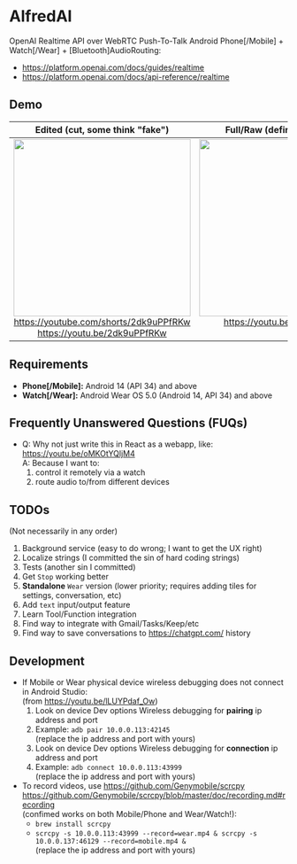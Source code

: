 # AlfredAI

OpenAI Realtime API over WebRTC Push-To-Talk Android Phone[/Mobile] + Watch[/Wear] + [Bluetooth]AudioRouting:
* https://platform.openai.com/docs/guides/realtime
* https://platform.openai.com/docs/api-reference/realtime

## Demo

| Edited (cut, some think "fake") | Full/Raw (definitely not fake) |
| :----------------------------: | :-------------: |
| <a href="https://youtu.be/2dk9uPPfRKw"><img src="https://img.youtube.com/vi/2dk9uPPfRKw/0.jpg" width="320" ></a><br>https://youtube.com/shorts/2dk9uPPfRKw<br>https://youtu.be/2dk9uPPfRKw | <a href="https://youtu.be/KTrm58dskTk"><img src="https://img.youtube.com/vi/KTrm58dskTk/0.jpg" width="320" ></a><br>https://youtu.be/KTrm58dskTk<br>&nbsp; |

## Requirements

* **Phone[/Mobile]:** Android 14 (API 34) and above
* **Watch[/Wear]:** Android Wear OS 5.0 (Android 14, API 34) and above

## Frequently Unanswered Questions (FUQs)

* Q: Why not just write this in React as a webapp, like:  
   https://youtu.be/oMKOtYQljM4  
   A: Because I want to:
   1. control it remotely via a watch
   2. route audio to/from different devices

## TODOs
(Not necessarily in any order)
1. Background service (easy to do wrong; I want to get the UX right)
2. Localize strings (I committed the sin of hard coding strings)
3. Tests (another sin I committed)
4. Get `Stop` working better
5. **Standalone** `Wear` version (lower priority; requires adding tiles for settings, conversation, etc)
6. Add `text` input/output feature
7. Learn Tool/Function integration
8. Find way to integrate with Gmail/Tasks/Keep/etc
9. Find way to save conversations to https://chatgpt.com/ history

## Development
* If Mobile or Wear physical device wireless debugging does not connect in Android Studio:  
   (from https://youtu.be/lLUYPdaf_Ow)
   1. Look on device Dev options Wireless debugging for **pairing** ip address and port
   2. Example: `adb pair 10.0.0.113:42145`  
      (replace the ip address and port with yours)
   3. Look on device Dev options Wireless debugging for **connection** ip address and port
   4. Example: `adb connect 10.0.0.113:43999`  
      (replace the ip address and port with yours)
* To record videos, use https://github.com/Genymobile/scrcpy  
   https://github.com/Genymobile/scrcpy/blob/master/doc/recording.md#recording  
   (confimed works on both Mobile/Phone and Wear/Watch!):
   * `brew install scrcpy`
   * `scrcpy -s 10.0.0.113:43999 --record=wear.mp4 & scrcpy -s 10.0.0.137:46129 --record=mobile.mp4 &`  
     (replace the ip address and port with yours)
